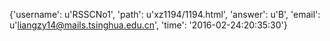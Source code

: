 {'username': u'RSSCNo1', 'path': u'xz1194/1194.html', 'answer': u'B', 'email': u'liangzy14@mails.tsinghua.edu.cn', 'time': '2016-02-24:20:35:30'}